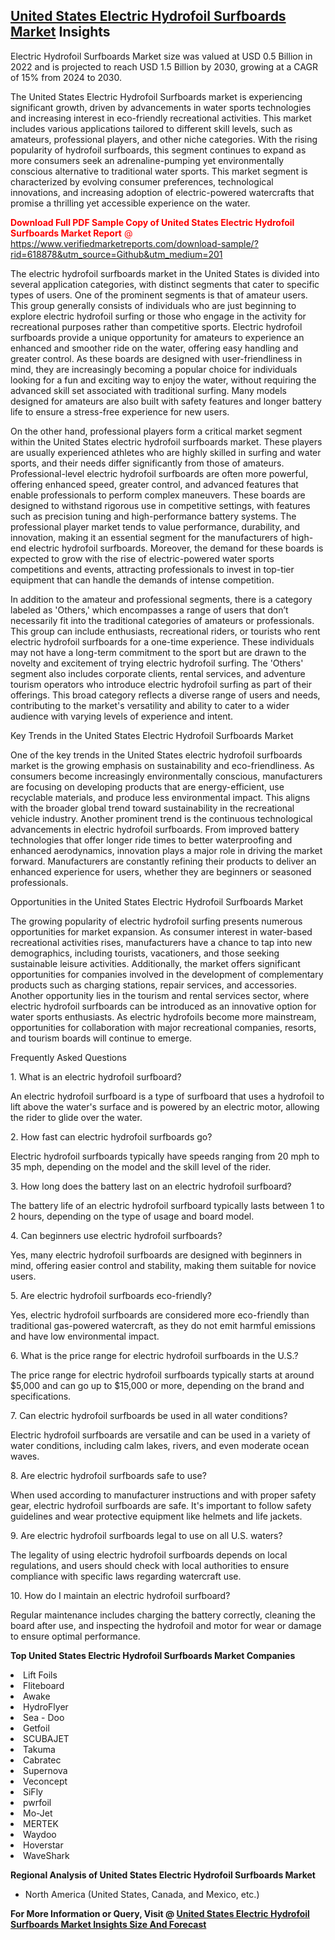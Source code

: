 <h2><a href="https://www.verifiedmarketreports.com/download-sample/?rid=618878&amp;utm_source=Github&amp;utm_medium=201" target="_blank">United States Electric Hydrofoil Surfboards Market</a> Insights</h2><p>Electric Hydrofoil Surfboards Market size was valued at USD 0.5 Billion in 2022 and is projected to reach USD 1.5 Billion by 2030, growing at a CAGR of 15% from 2024 to 2030.</p><p><p>The United States Electric Hydrofoil Surfboards market is experiencing significant growth, driven by advancements in water sports technologies and increasing interest in eco-friendly recreational activities. This market includes various applications tailored to different skill levels, such as amateurs, professional players, and other niche categories. With the rising popularity of hydrofoil surfboards, this segment continues to expand as more consumers seek an adrenaline-pumping yet environmentally conscious alternative to traditional water sports. This market segment is characterized by evolving consumer preferences, technological innovations, and increasing adoption of electric-powered watercrafts that promise a thrilling yet accessible experience on the water.</p><p><p><span class=""><span style="color: #ff0000;"><strong>Download Full PDF Sample Copy of United States Electric Hydrofoil Surfboards Market Report</strong> @ </span><a href="https://www.verifiedmarketreports.com/download-sample/?rid=618878&amp;utm_source=Github&amp;utm_medium=201" target="_blank">https://www.verifiedmarketreports.com/download-sample/?rid=618878&amp;utm_source=Github&amp;utm_medium=201</a></span></p></p><p>The electric hydrofoil surfboards market in the United States is divided into several application categories, with distinct segments that cater to specific types of users. One of the prominent segments is that of amateur users. This group generally consists of individuals who are just beginning to explore electric hydrofoil surfing or those who engage in the activity for recreational purposes rather than competitive sports. Electric hydrofoil surfboards provide a unique opportunity for amateurs to experience an enhanced and smoother ride on the water, offering easy handling and greater control. As these boards are designed with user-friendliness in mind, they are increasingly becoming a popular choice for individuals looking for a fun and exciting way to enjoy the water, without requiring the advanced skill set associated with traditional surfing. Many models designed for amateurs are also built with safety features and longer battery life to ensure a stress-free experience for new users.</p><p>On the other hand, professional players form a critical market segment within the United States electric hydrofoil surfboards market. These players are usually experienced athletes who are highly skilled in surfing and water sports, and their needs differ significantly from those of amateurs. Professional-level electric hydrofoil surfboards are often more powerful, offering enhanced speed, greater control, and advanced features that enable professionals to perform complex maneuvers. These boards are designed to withstand rigorous use in competitive settings, with features such as precision tuning and high-performance battery systems. The professional player market tends to value performance, durability, and innovation, making it an essential segment for the manufacturers of high-end electric hydrofoil surfboards. Moreover, the demand for these boards is expected to grow with the rise of electric-powered water sports competitions and events, attracting professionals to invest in top-tier equipment that can handle the demands of intense competition.</p><p>In addition to the amateur and professional segments, there is a category labeled as 'Others,' which encompasses a range of users that don’t necessarily fit into the traditional categories of amateurs or professionals. This group can include enthusiasts, recreational riders, or tourists who rent electric hydrofoil surfboards for a one-time experience. These individuals may not have a long-term commitment to the sport but are drawn to the novelty and excitement of trying electric hydrofoil surfing. The 'Others' segment also includes corporate clients, rental services, and adventure tourism operators who introduce electric hydrofoil surfing as part of their offerings. This broad category reflects a diverse range of users and needs, contributing to the market's versatility and ability to cater to a wider audience with varying levels of experience and intent.</p><p>Key Trends in the United States Electric Hydrofoil Surfboards Market</p><p>One of the key trends in the United States electric hydrofoil surfboards market is the growing emphasis on sustainability and eco-friendliness. As consumers become increasingly environmentally conscious, manufacturers are focusing on developing products that are energy-efficient, use recyclable materials, and produce less environmental impact. This aligns with the broader global trend toward sustainability in the recreational vehicle industry. Another prominent trend is the continuous technological advancements in electric hydrofoil surfboards. From improved battery technologies that offer longer ride times to better waterproofing and enhanced aerodynamics, innovation plays a major role in driving the market forward. Manufacturers are constantly refining their products to deliver an enhanced experience for users, whether they are beginners or seasoned professionals.</p><p>Opportunities in the United States Electric Hydrofoil Surfboards Market</p><p>The growing popularity of electric hydrofoil surfing presents numerous opportunities for market expansion. As consumer interest in water-based recreational activities rises, manufacturers have a chance to tap into new demographics, including tourists, vacationers, and those seeking sustainable leisure activities. Additionally, the market offers significant opportunities for companies involved in the development of complementary products such as charging stations, repair services, and accessories. Another opportunity lies in the tourism and rental services sector, where electric hydrofoil surfboards can be introduced as an innovative option for water sports enthusiasts. As electric hydrofoils become more mainstream, opportunities for collaboration with major recreational companies, resorts, and tourism boards will continue to emerge.</p><p>Frequently Asked Questions</p><p>1. What is an electric hydrofoil surfboard?</p><p>An electric hydrofoil surfboard is a type of surfboard that uses a hydrofoil to lift above the water's surface and is powered by an electric motor, allowing the rider to glide over the water.</p><p>2. How fast can electric hydrofoil surfboards go?</p><p>Electric hydrofoil surfboards typically have speeds ranging from 20 mph to 35 mph, depending on the model and the skill level of the rider.</p><p>3. How long does the battery last on an electric hydrofoil surfboard?</p><p>The battery life of an electric hydrofoil surfboard typically lasts between 1 to 2 hours, depending on the type of usage and board model.</p><p>4. Can beginners use electric hydrofoil surfboards?</p><p>Yes, many electric hydrofoil surfboards are designed with beginners in mind, offering easier control and stability, making them suitable for novice users.</p><p>5. Are electric hydrofoil surfboards eco-friendly?</p><p>Yes, electric hydrofoil surfboards are considered more eco-friendly than traditional gas-powered watercraft, as they do not emit harmful emissions and have low environmental impact.</p><p>6. What is the price range for electric hydrofoil surfboards in the U.S.?</p><p>The price range for electric hydrofoil surfboards typically starts at around $5,000 and can go up to $15,000 or more, depending on the brand and specifications.</p><p>7. Can electric hydrofoil surfboards be used in all water conditions?</p><p>Electric hydrofoil surfboards are versatile and can be used in a variety of water conditions, including calm lakes, rivers, and even moderate ocean waves.</p><p>8. Are electric hydrofoil surfboards safe to use?</p><p>When used according to manufacturer instructions and with proper safety gear, electric hydrofoil surfboards are safe. It's important to follow safety guidelines and wear protective equipment like helmets and life jackets.</p><p>9. Are electric hydrofoil surfboards legal to use on all U.S. waters?</p><p>The legality of using electric hydrofoil surfboards depends on local regulations, and users should check with local authorities to ensure compliance with specific laws regarding watercraft use.</p><p>10. How do I maintain an electric hydrofoil surfboard?</p><p>Regular maintenance includes charging the battery correctly, cleaning the board after use, and inspecting the hydrofoil and motor for wear or damage to ensure optimal performance.</p></p><p><strong>Top United States Electric Hydrofoil Surfboards Market Companies</strong></p><div data-test-id=""><p><li>Lift Foils</li><li> Fliteboard</li><li> Awake</li><li> HydroFlyer</li><li> Sea - Doo</li><li> Getfoil</li><li> SCUBAJET</li><li> Takuma</li><li> Cabratec</li><li> Supernova</li><li> Veconcept</li><li> SiFly</li><li> pwrfoil</li><li> Mo-Jet</li><li> MERTEK</li><li> Waydoo</li><li> Hoverstar</li><li> WaveShark</li></p><div><strong>Regional Analysis of&nbsp;United States Electric Hydrofoil Surfboards Market</strong></div><ul><li dir="ltr"><p dir="ltr">North America&nbsp;(United States, Canada, and Mexico, etc.)</p></li></ul><p><strong>For More Information or Query, Visit @&nbsp;</strong><strong><a href="https://www.verifiedmarketreports.com/product/electric-hydrofoil-surfboards-market/?utm_source=Github&amp;utm_medium=201" target="_blank">United States Electric Hydrofoil Surfboards Market Insights Size And Forecast</a></strong></p></div>
